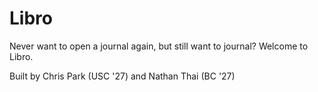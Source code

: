 # Libro

Never want to open a journal again, but still want to journal? Welcome to Libro.

Built by Chris Park (USC '27) and Nathan Thai (BC '27)
